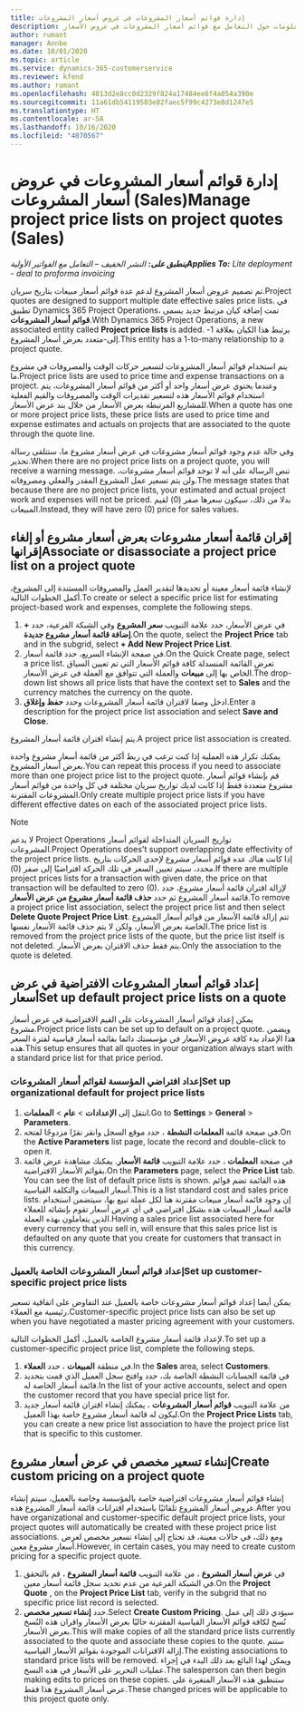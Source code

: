 ```yaml
---
title: إدارة قوائم أسعار المشروعات في عروض أسعار المشروعات
description: يوفر هذا الموضوع معلومات حول التعامل مع قوائم أسعار المشروعات في عروض الأسعار. (Sales)
author: rumant
manager: Annbe
ms.date: 10/01/2020
ms.topic: article
ms.service: dynamics-365-customerservice
ms.reviewer: kfend
ms.author: rumant
ms.openlocfilehash: 4013d2e8cc0d2329f824a17484ee6f4a054a390e
ms.sourcegitcommit: 11a61db54119503e82faec5f99c4273e8d1247e5
ms.translationtype: HT
ms.contentlocale: ar-SA
ms.lasthandoff: 10/16/2020
ms.locfileid: "4070567"
---
```

# <a name="manage-project-price-lists-on-project-quotes-sales"></a><span data-ttu-id="4af0d-104">إدارة قوائم أسعار المشروعات في عروض أسعار المشروعات (Sales)</span><span class="sxs-lookup"><span data-stu-id="4af0d-104">Manage project price lists on project quotes (Sales)</span></span>

<span data-ttu-id="4af0d-105">_**ينطبق على:** النشر الخفيف – التعامل مع الفواتير الأولية_</span><span class="sxs-lookup"><span data-stu-id="4af0d-105">_**Applies To:** Lite deployment - deal to proforma invoicing_</span></span>

<span data-ttu-id="4af0d-106">تم تصميم عروض أسعار المشروع لدعم عدة قوائم أسعار مبيعات بتاريخ سريان.</span><span class="sxs-lookup"><span data-stu-id="4af0d-106">Project quotes are designed to support multiple date effective sales price lists.</span></span> <span data-ttu-id="4af0d-107">في تطبيق Dynamics 365 Project Operations، تمت إضافة كيان مرتبط جديد يسمى **قوائم أسعار المشروعات**.</span><span class="sxs-lookup"><span data-stu-id="4af0d-107">With Dynamics 365 Project Operations, a new associated entity called **Project price lists** is added.</span></span> <span data-ttu-id="4af0d-108">يرتبط هذا الكيان بعلاقة 1-إلى-متعدد بعرض أسعار المشروع.</span><span class="sxs-lookup"><span data-stu-id="4af0d-108">This entity has a 1-to-many relationship to a project quote.</span></span>

<span data-ttu-id="4af0d-109">يتم استخدام قوائم أسعار المشروعات لتسعير حركات الوقت والمصروفات في مشروع ما.</span><span class="sxs-lookup"><span data-stu-id="4af0d-109">Project price lists are used to price time and expense transactions on a project.</span></span> <span data-ttu-id="4af0d-110">وعندما يحتوي عرض أسعار واحد أو أكثر من قوائم أسعار المشروعات، يتم استخدام قوائم الأسعار هذه لتسعير تقديرات الوقت والمصروفات والقيم الفعلية للمشاريع المرتبطة بعرض الأسعار من خلال بند عرض الأسعار.</span><span class="sxs-lookup"><span data-stu-id="4af0d-110">When a quote has one or more project price lists, these price lists are used to price time and expense estimates and actuals on projects that are associated to the quote through the quote line.</span></span>

<span data-ttu-id="4af0d-111">وفي حالة عدم وجود قوائم أسعار مشروعات في عرض أسعار مشروع ما، ستتلقى رسالة تحذير.</span><span class="sxs-lookup"><span data-stu-id="4af0d-111">When there are no project price lists on a project quote, you will receive a warning message.</span></span> <span data-ttu-id="4af0d-112">تنص الرسالة على أنه لا توجد قوائم أسعار مشروعات، ولن يتم تسعير عمل المشروع المقدر والفعلي ومصروفاته.</span><span class="sxs-lookup"><span data-stu-id="4af0d-112">The message states that because there are no project price lists, your estimated and actual project work and expenses will not be priced.</span></span> <span data-ttu-id="4af0d-113">بدلا من ذلك، سيكون سعرها صفر (0) لقيم المبيعات.</span><span class="sxs-lookup"><span data-stu-id="4af0d-113">Instead, they will have zero (0) price for sales values.</span></span>

## <a name="associate-or-disassociate-a-project-price-list-on-a-project-quote"></a><span data-ttu-id="4af0d-114">إقران قائمة أسعار مشروعات بعرض أسعار مشروع أو إلغاء إقرانها</span><span class="sxs-lookup"><span data-stu-id="4af0d-114">Associate or disassociate a project price list on a project quote</span></span>

<span data-ttu-id="4af0d-115">لإنشاء قائمة أسعار معينة أو تحديدها لتقدير العمل والمصروفات المستندة إلى المشروع، أكمل الخطوات التالية.</span><span class="sxs-lookup"><span data-stu-id="4af0d-115">To create or select a specific price list for estimating project-based work and expenses, complete the following steps.</span></span>

1. <span data-ttu-id="4af0d-116">في عرض الأسعار، حدد علامة التبويب **سعر المشروع** وفي الشبكة الفرعية، حدد **+ إضافة قائمة أسعار مشروع جديدة**.</span><span class="sxs-lookup"><span data-stu-id="4af0d-116">On the quote, select the **Project Price** tab and in the subgrid, select **+ Add New Project Price List**.</span></span>
2. <span data-ttu-id="4af0d-117">في صفحة الإنشاء السريع، حدد قائمة أسعار.</span><span class="sxs-lookup"><span data-stu-id="4af0d-117">On the Quick Create page, select a price list.</span></span> <span data-ttu-id="4af0d-118">تعرض القائمة المنسدلة كافة قوائم الأسعار التي تم تعيين السياق الخاص بها إلى **مبيعات** والعملة التي تتوافق مع العملة في عرض الأسعار.</span><span class="sxs-lookup"><span data-stu-id="4af0d-118">The drop-down list shows all price lists that have the context set to **Sales** and the currency matches the currency on the quote.</span></span>
4. <span data-ttu-id="4af0d-119">ادخل وصفا لاقتران قائمة أسعار المشروعات وحدد **حفظ وإغلاق**.</span><span class="sxs-lookup"><span data-stu-id="4af0d-119">Enter a description for the project price list association and select **Save and Close**.</span></span>

<span data-ttu-id="4af0d-120">يتم إنشاء اقتران قائمة أسعار المشروع.</span><span class="sxs-lookup"><span data-stu-id="4af0d-120">A project price list association is created.</span></span>

<span data-ttu-id="4af0d-121">يمكنك تكرار هذه العملية إذا كنت ترغب في ربط أكثر من قائمة أسعار مشروع واحدة بعرض أسعار المشروع.</span><span class="sxs-lookup"><span data-stu-id="4af0d-121">You can repeat this process if you need to associate more than one project price list to the project quote.</span></span> <span data-ttu-id="4af0d-122">قم بإنشاء قوائم أسعار مشروع متعددة فقط إذا كانت لديك تواريخ سريان مختلفة في كل واحدة من قوائم أسعار المشروعات المقترنة.</span><span class="sxs-lookup"><span data-stu-id="4af0d-122">Only create multiple project price lists if you have different effective dates on each of the associated project price lists.</span></span>

> [!NOTE]
> <span data-ttu-id="4af0d-123">لا يدعم Project Operations تواريخ السريان المتداخلة لقوائم أسعار المشروعات.</span><span class="sxs-lookup"><span data-stu-id="4af0d-123">Project Operations does't support overlapping date effectivity of the project price lists.</span></span> <span data-ttu-id="4af0d-124">إذا كانت هناك عده قوائم أسعار مشروع لإحدى الحركات بتاريخ محدد، سيتم تعيين السعر في تلك الحركة افتراضيًا إلى صفر (0).</span><span class="sxs-lookup"><span data-stu-id="4af0d-124">If there are multiple project prices lists for a transaction with given date, the price on that transaction will be defaulted to zero (0).</span></span>
<span data-ttu-id="4af0d-125">لإزالة اقتران قائمة أسعار مشروع، حدد  قائمة  أسعار المشروع ثم حدد **حذف  قائمة  أسعار مشروع من عرض الأسعار**.</span><span class="sxs-lookup"><span data-stu-id="4af0d-125">To remove a project price list association, select the project price list and then select **Delete Quote Project Price List**.</span></span> <span data-ttu-id="4af0d-126">تتم إزالة قائمة الأسعار من قوائم أسعار المشروع الخاصة بعرض الأسعار، ولكن لا يتم حذف قائمة الأسعار نفسها.</span><span class="sxs-lookup"><span data-stu-id="4af0d-126">The price list is removed from the project price lists of the quote, but the price list itself is not deleted.</span></span> <span data-ttu-id="4af0d-127">يتم فقط حذف الاقتران بعرض الأسعار.</span><span class="sxs-lookup"><span data-stu-id="4af0d-127">Only the association to the quote is deleted.</span></span>

## <a name="set-up-default-project-price-lists-on-a-quote"></a><span data-ttu-id="4af0d-128">إعداد قوائم أسعار المشروعات الافتراضية في عرض أسعار</span><span class="sxs-lookup"><span data-stu-id="4af0d-128">Set up default project price lists on a quote</span></span>

<span data-ttu-id="4af0d-129">يمكن إعداد قوائم أسعار المشروعات على القيم الافتراضية في عرض أسعار مشروع.</span><span class="sxs-lookup"><span data-stu-id="4af0d-129">Project price lists can be set up to default on a project quote.</span></span> <span data-ttu-id="4af0d-130">ويضمن هذا الإعداد بدء كافة عروض الأسعار في مؤسستك دائما بقائمة أسعار قياسية لفترة السعر هذه.</span><span class="sxs-lookup"><span data-stu-id="4af0d-130">This setup ensures that all quotes in your organization always start with a standard price list for that price period.</span></span>

### <a name="set-up-organizational-default-for-project-price-lists"></a><span data-ttu-id="4af0d-131">إعداد افتراضي المؤسسة لقوائم أسعار المشروعات</span><span class="sxs-lookup"><span data-stu-id="4af0d-131">Set up organizational default for project price lists</span></span>

1. <span data-ttu-id="4af0d-132">انتقل إلى **الإعدادات** > **عام** > **المعلمات**.</span><span class="sxs-lookup"><span data-stu-id="4af0d-132">Go to **Settings** > **General** > **Parameters**.</span></span>
2. <span data-ttu-id="4af0d-133">في صفحة قائمة **المعلمات النشطة** ، حدد موقع السجل وانقر نقرًا مزدوجًا لفتحه.</span><span class="sxs-lookup"><span data-stu-id="4af0d-133">On the **Active Parameters** list page, locate the record and double-click to open it.</span></span> 
3. <span data-ttu-id="4af0d-134">في صفحة **المعلمات** ، حدد علامة التبويب **قائمة الأسعار**. يمكنك مشاهدة عرض قائمة بقوائم الأسعار الافتراضية.</span><span class="sxs-lookup"><span data-stu-id="4af0d-134">On the **Parameters** page, select the **Price List** tab. You can see the list of default price lists is shown.</span></span> <span data-ttu-id="4af0d-135">هذه القائمة تضم قوائم أسعار المبيعات والتكلفة القياسية.</span><span class="sxs-lookup"><span data-stu-id="4af0d-135">This is a list standard cost and sales price lists.</span></span> <span data-ttu-id="4af0d-136">إن وجود قائمة أسعار مبيعات مقترنة هنا لكل عملة تبيع بها، سيتضمن استخدام قائمة أسعار المبيعات هذه بشكل افتراضي في أي عرض أسعار تقوم بإنشائه للعملاء الذين يتعاملون بهذه العملة.</span><span class="sxs-lookup"><span data-stu-id="4af0d-136">Having a sales price list associated here for every currency that you sell in, will ensure that this sales price list is defaulted on any quote that you create for customers that transact in this currency.</span></span>

### <a name="set-up-customer-specific-project-price-lists"></a><span data-ttu-id="4af0d-137">إعداد قوائم أسعار المشروعات الخاصة بالعميل</span><span class="sxs-lookup"><span data-stu-id="4af0d-137">Set up customer-specific project price lists</span></span>

<span data-ttu-id="4af0d-138">يمكن أيضا إعداد قوائم أسعار مشروعات خاصة بالعميل عند التفاوض على اتفاقية تسعير رئيسية مع العملاء.</span><span class="sxs-lookup"><span data-stu-id="4af0d-138">Customer-specific project price lists can also be set up when you have negotiated a master pricing agreement with your customers.</span></span>

<span data-ttu-id="4af0d-139">لإعداد قائمة أسعار مشروع الخاصة بالعميل، أكمل الخطوات التالية.</span><span class="sxs-lookup"><span data-stu-id="4af0d-139">To set up a customer-specific project price list, complete the following steps.</span></span>

1. <span data-ttu-id="4af0d-140">في منطقة **المبيعات** ، حدد **العملاء**.</span><span class="sxs-lookup"><span data-stu-id="4af0d-140">In the **Sales** area, select **Customers**.</span></span>
2. <span data-ttu-id="4af0d-141">في قائمة الحسابات النشطة الخاصة بك، حدد وافتح سجل العميل الذي قمت بتحديد قائمة أسعار الخاصة له.</span><span class="sxs-lookup"><span data-stu-id="4af0d-141">In the list of your active accounts, select and open the customer record that you have special price list for.</span></span>
3. <span data-ttu-id="4af0d-142">من علامة التبويب **قوائم أسعار المشروعات** ، يمكنك إنشاء اقتران قائمة أسعار جديد ليكون له قائمة أسعار مشروع خاصة بهذا العميل.</span><span class="sxs-lookup"><span data-stu-id="4af0d-142">On the **Project Price Lists** tab, you can create a new price list association to have the project price list that is specific to this customer.</span></span>

## <a name="create-custom-pricing-on-a-project-quote"></a><span data-ttu-id="4af0d-143">إنشاء تسعير مخصص في عرض أسعار مشروع</span><span class="sxs-lookup"><span data-stu-id="4af0d-143">Create custom pricing on a project quote</span></span>

<span data-ttu-id="4af0d-144">إنشاء قوائم أسعار مشروعات افتراضية خاصة بالمؤسسة وخاصة بالعميل، سيتم إنشاء عروض أسعار المشروع تلقائيًا باستخدام اقترانات قائمة أسعار المشروع هذه.</span><span class="sxs-lookup"><span data-stu-id="4af0d-144">After you have organizational and customer-specific default project price lists, your project quotes will automatically be created with these project price list associations.</span></span> <span data-ttu-id="4af0d-145">ومع ذلك، في حالات معينة، قد تحتاج إلى إنشاء تسعير مخصص لعرض أسعار مشروع معين.</span><span class="sxs-lookup"><span data-stu-id="4af0d-145">However, in certain cases, you may need to create custom pricing for a specific project quote.</span></span> 

1. <span data-ttu-id="4af0d-146">في **عرض أسعار المشروع** ، من علامة التبويب **قائمة أسعار المشروع** ، قم بالتحقق في الشبكة الفرعية من عدم تحديد سجل قائمة أسعار معين.</span><span class="sxs-lookup"><span data-stu-id="4af0d-146">On the **Project Quote** , on the **Project Price List** tab, verify in the subgrid that no specific price list record is selected.</span></span>
2. <span data-ttu-id="4af0d-147">حدد **إنشاء تسعير مخصص**.</span><span class="sxs-lookup"><span data-stu-id="4af0d-147">Select **Create Custom Pricing**.</span></span> <span data-ttu-id="4af0d-148">سيؤدي ذلك إلى عمل نُسخ لكافة قوائم الأسعار القياسية المقترنة حاليًا بعرض الأسعار واقران هذه النُسخ بعرض الأسعار.</span><span class="sxs-lookup"><span data-stu-id="4af0d-148">This will make copies of all the standard price lists currently associated to the quote and associate these copies to the quote.</span></span> <span data-ttu-id="4af0d-149">ستتم إزالة الاقترانات الموجودة بقوائم الأسعار القياسية.</span><span class="sxs-lookup"><span data-stu-id="4af0d-149">The existing associations to standard price lists will be removed.</span></span> <span data-ttu-id="4af0d-150">ويمكن لهذا البائع بعد ذلك البدء في إجراء عمليات التحرير على الأسعار في هذه النسخ.</span><span class="sxs-lookup"><span data-stu-id="4af0d-150">The salesperson can then begin making edits to prices on these copies.</span></span> <span data-ttu-id="4af0d-151">ستنطبق هذه الأسعار المتغيرة على عرض أسعار المشروع هذا فقط.</span><span class="sxs-lookup"><span data-stu-id="4af0d-151">These changed prices will be applicable to this project quote only.</span></span>
